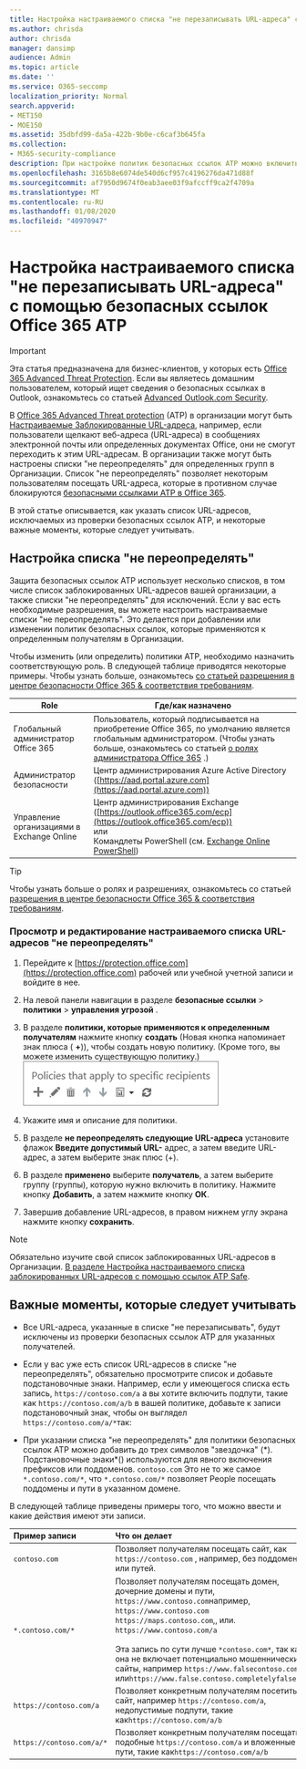 ```yaml
---
title: Настройка настраиваемого списка "не перезаписывать URL-адреса" с помощью безопасных ссылок Office 365 ATP
ms.author: chrisda
author: chrisda
manager: dansimp
audience: Admin
ms.topic: article
ms.date: ''
ms.service: O365-seccomp
localization_priority: Normal
search.appverid:
- MET150
- MOE150
ms.assetid: 35dbfd99-da5a-422b-9b0e-c6caf3b645fa
ms.collection:
- M365-security-compliance
description: При настройке политик безопасных ссылок ATP можно включить список URL-адресов Do-not-Rewrite, чтобы разрешить некоторым пользователям в Организации посещать сайты, включенные в список.
ms.openlocfilehash: 3165b8e6074de540d6cf957c4196276da471d88f
ms.sourcegitcommit: af7950d9674f0eab3aee03f9afccff9ca2f4709a
ms.translationtype: MT
ms.contentlocale: ru-RU
ms.lasthandoff: 01/08/2020
ms.locfileid: "40970947"
---
```

# <a name="set-up-a-custom-do-not-rewrite-urls-list-using-office-365-atp-safe-links"></a>Настройка настраиваемого списка "не перезаписывать URL-адреса" с помощью безопасных ссылок Office 365 ATP

> [!IMPORTANT]
> Эта статья предназначена для бизнес-клиентов, у которых есть [Office 365 Advanced Threat Protection](office-365-atp.md). Если вы являетесь домашним пользователем, который ищет сведения о безопасных ссылках в Outlook, ознакомьтесь со статьей [Advanced Outlook.com Security](https://support.office.com/article/882d2243-eab9-4545-a58a-b36fee4a46e2).

В [Office 365 Advanced Threat protection](office-365-atp.md) (ATP) в организации могут быть [Настраиваемые Заблокированные URL-адреса](set-up-a-custom-blocked-urls-list-wtih-atp.md), например, если пользователи щелкают веб-адреса (URL-адреса) в сообщениях электронной почты или определенных документах Office, они не смогут переходить к этим URL-адресам. В организации также могут быть настроены списки "не переопределять" для определенных групп в Организации. Список "не переопределять" позволяет некоторым пользователям посещать URL-адреса, которые в противном случае блокируются [безопасными ссылками ATP в Office 365](atp-safe-links.md).

В этой статье описывается, как указать список URL-адресов, исключаемых из проверки безопасных ссылок ATP, и некоторые важные моменты, которые следует учитывать.

## <a name="set-up-a-do-not-rewrite-list"></a>Настройка списка "не переопределять"

Защита безопасных ссылок ATP использует несколько списков, в том числе список заблокированных URL-адресов вашей организации, а также списки "не переопределять" для исключений. Если у вас есть необходимые разрешения, вы можете настроить настраиваемые списки "не переопределять". Это делается при добавлении или изменении политик безопасных ссылок, которые применяются к определенным получателям в Организации.

Чтобы изменить (или определить) политики ATP, необходимо назначить соответствующую роль. В следующей таблице приводятся некоторые примеры. Чтобы узнать больше, ознакомьтесь [со статьей разрешения в центре безопасности Office 365 & соответствия требованиям](permissions-in-the-security-and-compliance-center.md).

|Role  |Где/как назначено  |
|---------|---------|
|Глобальный администратор Office 365 |Пользователь, который подписывается на приобретение Office 365, по умолчанию является глобальным администратором. (Чтобы узнать больше, ознакомьтесь со статьей [о ролях администратора Office 365](https://docs.microsoft.com/office365/admin/add-users/about-admin-roles) .)         |
|Администратор безопасности |Центр администрирования Azure Active Directory ([https://aad.portal.azure.com](https://aad.portal.azure.com))|
|Управление организациями в Exchange Online |Центр администрирования Exchange ([https://outlook.office365.com/ecp](https://outlook.office365.com/ecp)) <br>или <br>  Командлеты PowerShell (см. [Exchange Online PowerShell](https://docs.microsoft.com/powershell/exchange/exchange-online/exchange-online-powershell)) |

> [!TIP]
> Чтобы узнать больше о ролях и разрешениях, ознакомьтесь со статьей [разрешения в центре безопасности Office 365 & соответствия требованиям](permissions-in-the-security-and-compliance-center.md).

### <a name="to-view-or-edit-a-custom-do-not-rewrite-urls-list"></a>Просмотр и редактирование настраиваемого списка URL-адресов "не переопределять"

1. Перейдите к [https://protection.office.com](https://protection.office.com) рабочей или учебной учетной записи и войдите в нее.

2. На левой панели навигации в разделе **безопасные ссылки** \> **политики** \> **управления угрозой** .

3. В разделе **политики, которые применяются к определенным получателям** нажмите кнопку **создать** (Новая кнопка напоминает знак плюса ( **+**)), чтобы создать новую политику. (Кроме того, вы можете изменить существующую политику.)<br/>![Нажмите кнопку Создать, чтобы добавить политику безопасных ссылок для определенных получателей электронной почты.](../media/01073f42-3cec-4ddb-8c10-4d33ec434676.png)

4. Укажите имя и описание для политики.

5. В разделе **не переопределять следующие URL-адреса** установите флажок **Введите допустимый URL-** адрес, а затем введите URL-адрес, а затем выберите знак плюс (+).

6. В разделе **применено** выберите **получатель**, а затем выберите группу (группы), которую нужно включить в политику. Нажмите кнопку **Добавить**, а затем нажмите кнопку **ОК**.

7. Завершив добавление URL-адресов, в правом нижнем углу экрана нажмите кнопку **сохранить**.

> [!NOTE]
> Обязательно изучите свой список заблокированных URL-адресов в Организации. [В разделе Настройка настраиваемого списка заблокированных URL-адресов с помощью ссылок ATP Safe](set-up-a-custom-blocked-urls-list-wtih-atp.md).

## <a name="important-points-to-keep-in-mind"></a>Важные моменты, которые следует учитывать

- Все URL-адреса, указанные в списке "не перезаписывать", будут исключены из проверки безопасных ссылок ATP для указанных получателей.

- Если у вас уже есть список URL-адресов в списке "не переопределять", обязательно просмотрите список и добавьте подстановочные знаки. Например, если у имеющегося списка есть запись, `https://contoso.com/a` а вы хотите включить подпути, такие как `https://contoso.com/a/b` в вашей политике, добавьте к записи подстановочный знак, чтобы он выглядел `https://contoso.com/a/*`так:

- При указании списка "не переопределять" для политики безопасных ссылок ATP можно добавить до трех символов "звездочка" (\*). Подстановочные знаки\*() используются для явного включения префиксов или поддоменов. `contoso.com` Это не то же самое `*.contoso.com/*`, что `*.contoso.com/*` позволяет People посещать поддомены и пути в указанном домене.

В следующей таблице приведены примеры того, что можно ввести и какие действия имеют эти записи.

|**Пример записи**|**Что он делает**|
|:-----|:-----|
|`contoso.com`|Позволяет получателям посещать сайт, как `https://contoso.com` , например, без поддоменов или путей.|
|`*.contoso.com/*`|Позволяет получателям посещать домен, дочерние домены и пути, `https://www.contoso.com`например, `https://www.contoso.com` `https://maps.contoso.com`,, или. `https://www.contoso.com/a` <br/><br/> Эта запись по сути лучше `*contoso.com*`, так как она не включает потенциально мошеннические сайты, например `https://www.falsecontoso.com` или`https://www.false.contoso.completelyfalse.com`|
|`https://contoso.com/a`|Позволяет конкретным получателям посетить сайт, например `https://contoso.com/a`, недопустимые подпути, такие как`https://contoso.com/a/b`|
|`https://contoso.com/a/*`|Позволяет конкретным получателям посещать подобные `https://contoso.com/a` и вложенные пути, такие как`https://contoso.com/a/b`|
